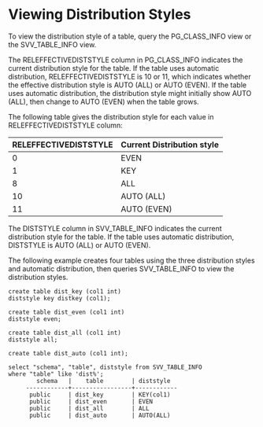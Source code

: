 # Viewing Distribution Styles<a name="viewing-distribution-styles"></a>

To view the distribution style of a table, query the PG\_CLASS\_INFO view or the SVV\_TABLE\_INFO view\.

The RELEFFECTIVEDISTSTYLE column in PG\_CLASS\_INFO indicates the current distribution style for the table\. If the table uses automatic distribution, RELEFFECTIVEDISTSTYLE is 10 or 11, which indicates whether the effective distribution style is AUTO \(ALL\) or AUTO \(EVEN\)\. If the table uses automatic distribution, the distribution style might initially show AUTO \(ALL\), then change to AUTO \(EVEN\) when the table grows\. 

The following table gives the distribution style for each value in RELEFFECTIVEDISTSTYLE column: 


| RELEFFECTIVEDISTSTYLE | Current Distribution style | 
| --- | --- | 
| 0 | EVEN | 
| 1 | KEY | 
| 8 | ALL | 
| 10 | AUTO \(ALL\) | 
| 11 | AUTO \(EVEN\) | 

The DISTSTYLE column in SVV\_TABLE\_INFO indicates the current distribution style for the table\. If the table uses automatic distribution, DISTSTYLE is AUTO \(ALL\) or AUTO \(EVEN\)\.

The following example creates four tables using the three distribution styles and automatic distribution, then queries SVV\_TABLE\_INFO to view the distribution styles\. 

```
create table dist_key (col1 int)
diststyle key distkey (col1);

create table dist_even (col1 int)
diststyle even;

create table dist_all (col1 int)
diststyle all;

create table dist_auto (col1 int);

select "schema", "table", diststyle from SVV_TABLE_INFO
where "table" like 'dist%';
        schema   |    table        | diststyle
     ------------+-----------------+------------
      public     | dist_key        | KEY(col1)
      public     | dist_even       | EVEN
      public     | dist_all        | ALL
      public     | dist_auto       | AUTO(ALL)
```